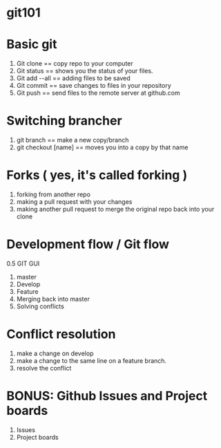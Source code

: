 # git101

# Basic git
1. Git clone == copy repo to your computer
2. Git status == shows you the status of your files.
3. Git add --all == adding files to be saved
4. Git commit == save changes to files in your repository
5. Git push == send files to the remote server at github.com

# Switching brancher
1. git branch == make a new copy/branch
2. git checkout [name] == moves you into a copy by that name

# Forks ( yes, it's called forking )
1. forking from another repo
2. making a pull request with your changes
3. making another pull request to merge the original repo back into your clone

# Development flow / Git flow
0.5 GIT GUI
1. master
2. Develop
3. Feature
4. Merging back into master
5. Solving conflicts


# Conflict resolution
1. make a change on develop
2. make a change to the same line on a feature branch. 
3. resolve the conflict

# BONUS: Github Issues and Project boards
1. Issues
2. Project boards